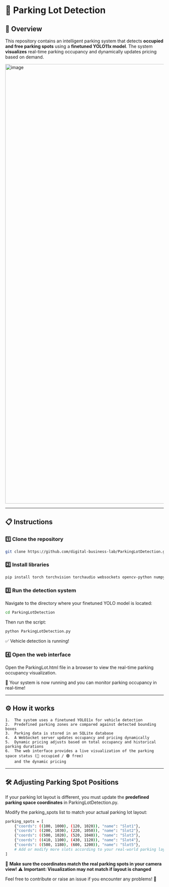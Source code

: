 # 🚗 Parking Lot Detection
## 📌 Overview  
This repository contains an intelligent parking system that detects **occupied and free parking spots** using a **finetuned YOLO11x model**. The system **visualizes** real-time parking occupancy and dynamically updates pricing based on demand.

<img width="1396" alt="image" src="https://github.com/user-attachments/assets/33b5e9d5-40ca-42d4-b34c-eb869cdf1504" />

---

## 📋 Instructions  

### 1️⃣ Clone the repository  
```bash
git clone https://github.com/digital-business-lab/ParkingLotDetection.git
```

### 2️⃣ Install libraries
```bash
pip install torch torchvision torchaudio websockets opencv-python numpy mss ultralytics sqlite3
```

### 3️⃣ Run the detection system
Navigate to the directory where your finetuned YOLO model is located:
```bash
cd ParkingLotDetection
```
Then run the script:
```bash
python ParkingLotDetection.py
```
✅ Vehicle detection is running!

### 4️⃣ Open the web interface
Open the ParkingLot.html file in a browser to view the real-time parking occupancy visualization.

🚗 Your system is now running and you can monitor parking occupancy in real-time!

---

## ⚙️ How it works

	1.	The system uses a finetuned YOLO11x for vehicle detection
	2.	Predefined parking zones are compared against detected bounding boxes
	3.	Parking data is stored in an SQLite database
	4.	A WebSocket server updates occupancy and pricing dynamically
	5.	Dynamic pricing adjusts based on total occupancy and historical parking durations
	6.	The web interface provides a live visualization of the parking space status (🔴 occupied / 🟢 free)
 		and the dynamic pricing

---

## 🛠 Adjusting Parking Spot Positions

If your parking lot layout is different, you must update the **predefined parking space coordinates** in ParkingLotDetection.py.

Modify the parking_spots list to match your actual parking lot layout:
```bash
parking_spots = [
    {"coords": ((100, 1000), (120, 1020)), "name": "Slot1"},
    {"coords": ((200, 1030), (220, 1050)), "name": "Slot2"},
    {"coords": ((500, 1020), (520, 1040)), "name": "Slot3"},
    {"coords": ((410, 1100), (430, 1120)), "name": "Slot4"},
    {"coords": ((580, 1180), (600, 1200)), "name": "Slot5"},
    # Add or modify more slots according to your real-world parking layout
]
```

📌 **Make sure the coordinates match the real parking spots in your camera view!**
⚠️ **Important: Visualization may not match if layout is changed**

Feel free to contribute or raise an issue if you encounter any problems! 🚀

